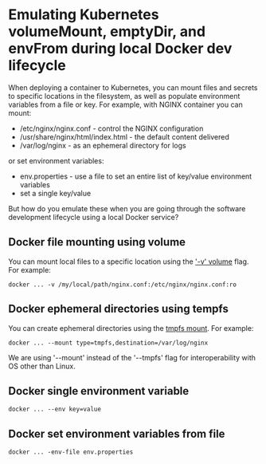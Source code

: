 # Emulating Kubernetes volumeMount, emptyDir, and envFrom during local Docker dev lifecycle

When deploying a container to Kubernetes, you can mount files and secrets to specific locations in the filesystem, as well as populate environment variables from a file or key. For example, with NGINX container you can mount:

* /etc/nginx/nginx.conf - control the NGINX configuration
* /usr/share/nginx/html/index.html - the default content delivered
* /var/log/nginx - as an ephemeral directory for logs

or set environment variables:

* env.properties - use a file to set an entire list of key/value environment variables
* set a single key/value


But how do you emulate these when you are going through the software development lifecycle using a local Docker service?

## Docker file mounting using volume

You can mount local files to a specific location using the ['-v' volume](https://docs.docker.com/storage/volumes/) flag.  For example:

```
docker ... -v /my/local/path/nginx.conf:/etc/nginx/nginx.conf:ro
```

## Docker ephemeral directories using tempfs

You can create ephemeral directories using the [tmpfs mount](https://docs.docker.com/storage/tmpfs/). For example:

```
docker ... --mount type=tmpfs,destination=/var/log/nginx
```

We are using '--mount' instead of the '--tmpfs' flag for interoperability with OS other than Linux.

## Docker single environment variable

```
docker ... --env key=value
```

## Docker set environment variables from file

```
docker ... -env-file env.properties
```

